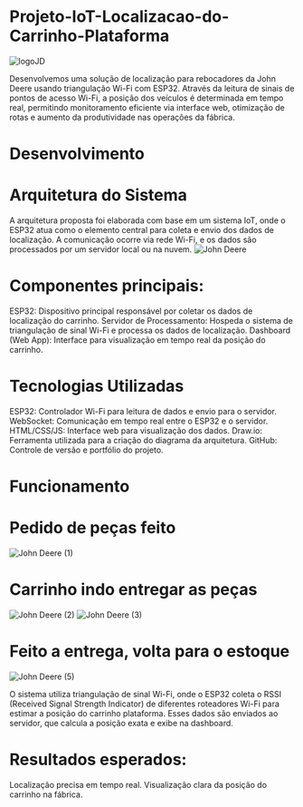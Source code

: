 # Projeto-IoT-Localizacao-do-Carrinho-Plataforma
![logoJD](https://github.com/user-attachments/assets/e011641c-6f20-4fcd-b0ac-6c3bde74d0a6)

 Desenvolvemos uma solução de localização para rebocadores da John Deere usando triangulação Wi-Fi com ESP32. Através da leitura de sinais de pontos de acesso Wi-Fi, a posição dos veículos é determinada em tempo real, permitindo monitoramento eficiente via interface web, otimização de rotas e aumento da produtividade nas operações da fábrica.
# Desenvolvimento
 # Arquitetura do Sistema
  A arquitetura proposta foi elaborada com base em um sistema IoT, onde o ESP32 atua como o elemento central para coleta e envio dos dados de localização. A comunicação ocorre via rede Wi-Fi, e os dados são processados por um servidor local ou na nuvem.
  ![John Deere](https://github.com/user-attachments/assets/0b59af4f-719c-49e8-a7d9-f9a46e8babba)
 
 # Componentes principais:
  ESP32: Dispositivo principal responsável por coletar os dados de localização do carrinho.
  Servidor de Processamento: Hospeda o sistema de triangulação de sinal Wi-Fi e processa os dados de localização.
  Dashboard (Web App): Interface para visualização em tempo real da posição do carrinho.
# Tecnologias Utilizadas
 ESP32: Controlador Wi-Fi para leitura de dados e envio para o servidor.
 WebSocket: Comunicação em tempo real entre o ESP32 e o servidor.
 HTML/CSS/JS: Interface web para visualização dos dados.
 Draw.io: Ferramenta utilizada para a criação do diagrama da arquitetura.
 GitHub: Controle de versão e portfólio do projeto.
# Funcionamento
 # Pedido de peças feito
 
 ![John Deere (1)](https://github.com/user-attachments/assets/c5f051c7-4f3d-4cf7-b1d4-36632bf4eaf4)
 
 # Carrinho indo entregar as peças 
 
 ![John Deere (2)](https://github.com/user-attachments/assets/30add42b-72e8-488c-9b79-b0d80fad1f3f)
 ![John Deere (3)](https://github.com/user-attachments/assets/e374ab92-9d37-4ecb-ba24-f75a1950e54c)

# Feito a entrega, volta para o estoque

 ![John Deere (5)](https://github.com/user-attachments/assets/3108be6e-ac76-40ab-8597-6cb6873a57ed)
 
 O sistema utiliza triangulação de sinal Wi-Fi, onde o ESP32 coleta o RSSI (Received Signal Strength Indicator) de diferentes roteadores Wi-Fi para estimar a posição do carrinho plataforma. Esses dados são enviados ao servidor, que calcula a posição exata e exibe na dashboard.
# Resultados esperados:
 Localização precisa em tempo real.
 Visualização clara da posição do carrinho na fábrica.
